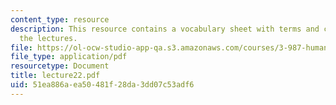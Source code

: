 ```yaml
---
content_type: resource
description: This resource contains a vocabulary sheet with terms and concepts from
  the lectures.
file: https://ol-ocw-studio-app-qa.s3.amazonaws.com/courses/3-987-human-origins-and-evolution-spring-2006/51ea886aea50481f28da3dd07c53adf6_lecture22.pdf
file_type: application/pdf
resourcetype: Document
title: lecture22.pdf
uid: 51ea886a-ea50-481f-28da-3dd07c53adf6
---
```

